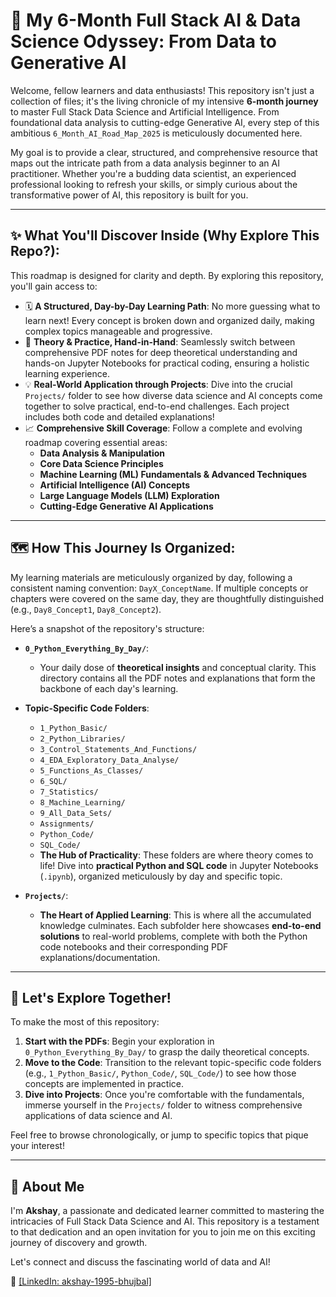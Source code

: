 
# 🚀 My 6-Month Full Stack AI & Data Science Odyssey: From Data to Generative AI

Welcome, fellow learners and data enthusiasts! This repository isn't just a collection of files; it's the living chronicle of my intensive **6-month journey** to master Full Stack Data Science and Artificial Intelligence. From foundational data analysis to cutting-edge Generative AI, every step of this ambitious `6_Month_AI_Road_Map_2025` is meticulously documented here.

My goal is to provide a clear, structured, and comprehensive resource that maps out the intricate path from a data analysis beginner to an AI practitioner. Whether you're a budding data scientist, an experienced professional looking to refresh your skills, or simply curious about the transformative power of AI, this repository is built for you.

---

## ✨ What You'll Discover Inside (Why Explore This Repo?):

This roadmap is designed for clarity and depth. By exploring this repository, you'll gain access to:

* 🗓️ **A Structured, Day-by-Day Learning Path**: No more guessing what to learn next! Every concept is broken down and organized daily, making complex topics manageable and progressive.
* 🧠 **Theory & Practice, Hand-in-Hand**: Seamlessly switch between comprehensive PDF notes for deep theoretical understanding and hands-on Jupyter Notebooks for practical coding, ensuring a holistic learning experience.
* 💡 **Real-World Application through Projects**: Dive into the crucial `Projects/` folder to see how diverse data science and AI concepts come together to solve practical, end-to-end challenges. Each project includes both code and detailed explanations!
* 📈 **Comprehensive Skill Coverage**: Follow a complete and evolving roadmap covering essential areas:
    * **Data Analysis & Manipulation**
    * **Core Data Science Principles**
    * **Machine Learning (ML) Fundamentals & Advanced Techniques**
    * **Artificial Intelligence (AI) Concepts**
    * **Large Language Models (LLM) Exploration**
    * **Cutting-Edge Generative AI Applications**

---

## 🗺️ How This Journey Is Organized:

My learning materials are meticulously organized by day, following a consistent naming convention: `DayX_ConceptName`. If multiple concepts or chapters were covered on the same day, they are thoughtfully distinguished (e.g., `Day8_Concept1`, `Day8_Concept2`).

Here’s a snapshot of the repository's structure:

* **`0_Python_Everything_By_Day/`**:
    * Your daily dose of **theoretical insights** and conceptual clarity. This directory contains all the PDF notes and explanations that form the backbone of each day's learning.

* **Topic-Specific Code Folders**:
    * `1_Python_Basic/`
    * `2_Python_Libraries/`
    * `3_Control_Statements_And_Functions/`
    * `4_EDA_Exploratory_Data_Analyse/`
    * `5_Functions_As_Classes/`
    * `6_SQL/`
    * `7_Statistics/`
    * `8_Machine_Learning/`
    * `9_All_Data_Sets/`
    * `Assignments/`
    * `Python_Code/`
    * `SQL_Code/`
    * **The Hub of Practicality**: These folders are where theory comes to life! Dive into **practical Python and SQL code** in Jupyter Notebooks (`.ipynb`), organized meticulously by day and specific topic.

* **`Projects/`**:
    * **The Heart of Applied Learning**: This is where all the accumulated knowledge culminates. Each subfolder here showcases **end-to-end solutions** to real-world problems, complete with both the Python code notebooks and their corresponding PDF explanations/documentation.

---

## 🚀 Let's Explore Together!

To make the most of this repository:

1.  **Start with the PDFs**: Begin your exploration in `0_Python_Everything_By_Day/` to grasp the daily theoretical concepts.
2.  **Move to the Code**: Transition to the relevant topic-specific code folders (e.g., `1_Python_Basic/`, `Python_Code/`, `SQL_Code/`) to see how those concepts are implemented in practice.
3.  **Dive into Projects**: Once you're comfortable with the fundamentals, immerse yourself in the `Projects/` folder to witness comprehensive applications of data science and AI.

Feel free to browse chronologically, or jump to specific topics that pique your interest!

---

## 👋 About Me

I'm **Akshay**, a passionate and dedicated learner committed to mastering the intricacies of Full Stack Data Science and AI. This repository is a testament to that dedication and an open invitation for you to join me on this exciting journey of discovery and growth.

Let's connect and discuss the fascinating world of data and AI!

🔗 [[LinkedIn: akshay-1995-bhujbal]](https://www.linkedin.com/in/akshay-1995-bhujbal/) 
